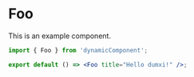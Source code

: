 # Foo

This is an example component.

```jsx
import { Foo } from 'dynamicComponent';

export default () => <Foo title="Hello dumxi!" />;
```
